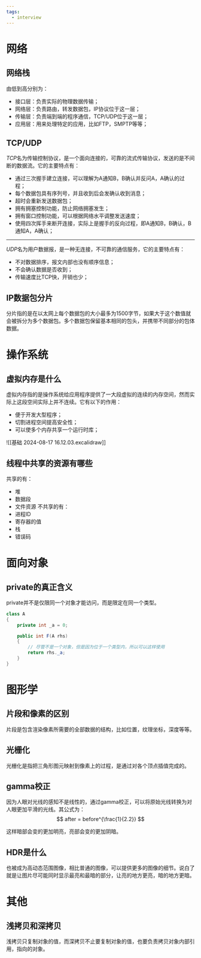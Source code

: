 ```yaml
---
tags:
  - interview
---
```


# 网络

## 网络栈

由低到高分别为：
- 接口层：负责实际的物理数据传输；
- 网络层：负责路由，转发数据包，IP协议位于这一层；
- 传输层：负责端到端的程序通信，TCP/UDP位于这一层；
- 应用层：用来处理特定的应用，比如FTP，SMPTP等等；

## TCP/UDP

*TCP*名为传输控制协议，是一个面向连接的，可靠的流式传输协议，发送的是不间断的数据流。它的主要特点有：
- 通过三次握手建立连接，可以理解为A通知B，B确认并反问A，A确认的过程；
- 每个数据包具有序列号，并且收到后会发确认收到消息；
- 超时会重新发送数据包；
- 拥有拥塞控制功能，防止网络拥塞发生；
- 拥有窗口控制功能，可以根据网络水平调整发送速度；
- 使用四次挥手来断开连接，实际上是握手的反向过程，即A通知B，B确认，B通知A，A确认；

---

*UDP*名为用户数据报，是一种无连接，不可靠的通信服务，它的主要特点有：
- 不对数据排序，报文内部也没有顺序信息；
- 不会确认数据是否收到；
- 传输速度比TCP快，开销也少；

## IP数据包分片

分片指的是在以太网上每个数据包的大小最多为1500字节，如果大于这个数值就会被拆分为多个数据包。多个数据包保留基本相同的包头，并携带不同部分的包体数据。

# 操作系统

## 虚拟内存是什么

虚拟内存指的是操作系统给应用程序提供了一大段虚拟的连续的内存空间，然而实际上这段空间实际上并不连续。它有以下的作用：
- 便于开发大型程序；
- 切割进程空间提高安全性；
- 可以使多个内存共享一个运行时库；

![[基础 2024-08-17 16.12.03.excalidraw]]

## 线程中共享的资源有哪些

共享的有：
- 堆
- 数据段
- 文件资源
不共享的有：
- 进程ID
- 寄存器的值
- 栈
- 错误码

# 面向对象

## private的真正含义

private并不是仅限同一个对象才能访问，而是限定在同一个类型。

```csharp
class A
{
	private int _a = 0;

	public int F(A rhs)
	{
		// 尽管不是一个对象，但是因为位于一个类型内，所以可以这样使用
		return rhs._a;
	}
}
```

# 图形学

## 片段和像素的区别

片段是包含渲染像素所需要的全部数据的结构，比如位置，纹理坐标，深度等等。

## 光栅化

光栅化是指把三角形图元映射到像素上的过程，是通过对各个顶点插值完成的。

## gamma校正

因为人眼对光线的感知不是线性的，通过gamma校正，可以将原始光线转换为对人眼更加平滑的光线。其公式为：
$$
after = before^{\frac{1}{2.2}}
$$

这样暗部会变的更加明亮，亮部会变的更加阴暗。

## HDR是什么

也被成为高动态范围图像，相比普通的图像，可以提供更多的图像的细节。说白了就是让图片尽可能同时显示最亮和最暗的部分，让亮的地方更亮，暗的地方更暗。

# 其他

## 浅拷贝和深拷贝

浅拷贝只复制对象的值，而深拷贝不止要复制对象的值，也要负责拷贝对象内部引用，指向的对象。